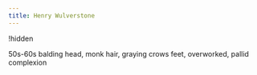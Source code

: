 ```yaml
---
title: Henry Wulverstone
---
```


!hidden

50s-60s balding head, monk hair, graying crows feet, overworked, pallid complexion